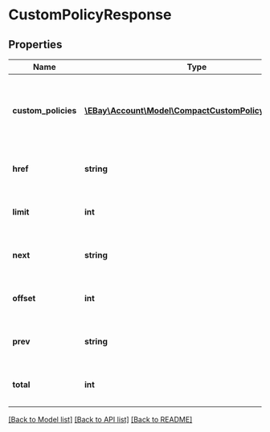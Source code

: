 # CustomPolicyResponse

## Properties
Name | Type | Description | Notes
------------ | ------------- | ------------- | -------------
**custom_policies** | [**\EBay\Account\Model\CompactCustomPolicyResponse[]**](CompactCustomPolicyResponse.md) | This array contains the custom policies that match the input criteria. | [optional] 
**href** | **string** | &lt;i&gt;This field is for future use.&lt;/i&gt; | [optional] 
**limit** | **int** | &lt;i&gt;This field is for future use.&lt;/i&gt; | [optional] 
**next** | **string** | &lt;i&gt;This field is for future use.&lt;/i&gt; | [optional] 
**offset** | **int** | &lt;i&gt;This field is for future use.&lt;/i&gt; | [optional] 
**prev** | **string** | &lt;i&gt;This field is for future use.&lt;/i&gt; | [optional] 
**total** | **int** | &lt;i&gt;This field is for future use.&lt;/i&gt; | [optional] 

[[Back to Model list]](../../README.md#documentation-for-models) [[Back to API list]](../../README.md#documentation-for-api-endpoints) [[Back to README]](../../README.md)

